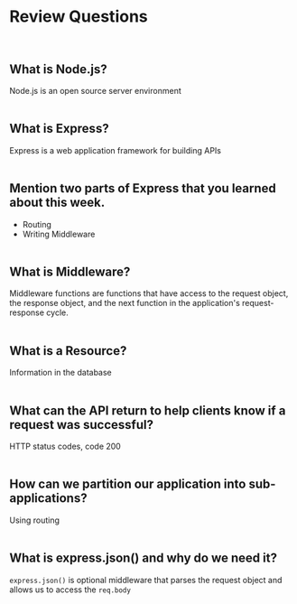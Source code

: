 # Review Questions <br> <br>

## What is Node.js? <br>
Node.js is an open source server environment <br> <br>
## What is Express? <br>
Express is a web application framework for building APIs <br> <br>
## Mention two parts of Express that you learned about this week. <br>
- Routing <br>
- Writing Middleware <br> <br>
## What is Middleware? <br>
Middleware functions are functions that have access to the request object, the response object, and the next function in the application's request-response cycle. <br> <br>
## What is a Resource? <br>
Information in the database <br> <br>
## What can the API return to help clients know if a request was successful? <br>
HTTP status codes, code 200 <br> <br>
## How can we partition our application into sub-applications? <br>
Using routing <br> <br>
## What is express.json() and why do we need it? <br>
`express.json()` is optional middleware that parses the request object and allows us to access the `req.body`
